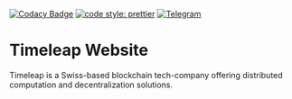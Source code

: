 [![Codacy Badge](https://app.codacy.com/project/badge/Grade/b5377f36e9444d79aa57a8c458338a4e?branch=master)](https://www.codacy.com/gh/TimeleapLabs/www/dashboard?utm_source=github.com&utm_medium=referral&utm_content=TimeleapLabs/www&utm_campaign=Badge_Grade)
[![code style: prettier](https://img.shields.io/badge/code_style-prettier-ff69b4.svg?style=flat-square)](https://github.com/prettier/prettier)
[![Telegram](https://img.shields.io/badge/telegram-chat-blue)](https://t.me/KenshiTech)

# Timeleap Website

Timeleap is a Swiss-based blockchain tech-company offering distributed computation and decentralization solutions.
